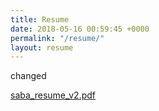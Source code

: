 ```yaml
---
title: Resume
date: 2018-05-16 00:59:45 +0000
permalink: "/resume/"
layout: resume
---
```

changed

[saba_resume_v2.pdf](/uploads/2018/05/16/saba_resume_v2.pdf "saba_resume_v2.pdf")